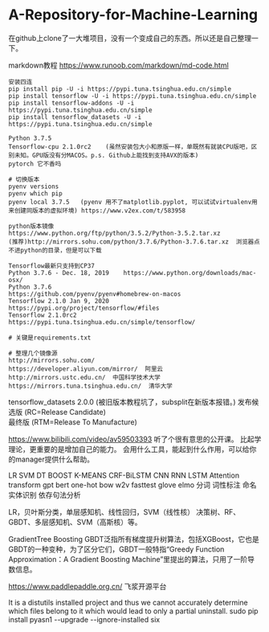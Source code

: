 # A-Repository-for-Machine-Learning

在github上clone了一大堆项目，没有一个变成自己的东西。所以还是自己整理一下。

markdown教程 https://www.runoob.com/markdown/md-code.html

```
安装四连 
pip install pip -U -i https://pypi.tuna.tsinghua.edu.cn/simple
pip install tensorflow -U -i https://pypi.tuna.tsinghua.edu.cn/simple
pip install tensorflow-addons -U -i https://pypi.tuna.tsinghua.edu.cn/simple 
pip install tensorflow_datasets -U -i https://pypi.tuna.tsinghua.edu.cn/simple

Python 3.7.5
Tensorflow-cpu 2.1.0rc2    (虽然安装包大小和原版一样，单既然有就装CPU版吧，区别未知。GPU版没有分MACOS。p.s. Github上能找到支持AVX的版本)
pytorch 它不香吗

# 切换版本 
pyenv versions
pyenv which pip
pyenv local 3.7.5   (pyenv 用不了matplotlib.pyplot, 可以试试virtualenv用来创建同版本的虚拟环境) https://www.v2ex.com/t/583958

python版本镜像
https://www.python.org/ftp/python/3.5.2/Python-3.5.2.tar.xz
(推荐)http://mirrors.sohu.com/python/3.7.6/Python-3.7.6.tar.xz  浏览器点不进python的目录，但是可以下载

Tensorflow最新只支持到CP37  
Python 3.7.6 - Dec. 18, 2019    https://www.python.org/downloads/mac-osx/
Python 3.7.6                    https://github.com/pyenv/pyenv#homebrew-on-macos
Tensorflow 2.1.0 Jan 9, 2020 https://pypi.org/project/tensorflow/#files
Tensorflow 2.1.0rc2 https://pypi.tuna.tsinghua.edu.cn/simple/tensorflow/

# 关键是requirements.txt

# 整理几个镜像源
http://mirrors.sohu.com/
https://developer.aliyun.com/mirror/  阿里云
http://mirrors.ustc.edu.cn/  中国科学技术大学
https://mirrors.tuna.tsinghua.edu.cn/  清华大学
```
tensorflow_datasets 2.0.0 (被旧版本教程坑了，subsplit在新版本报错。)
发布候选版 (RC=Release Candidate)  
最终版 (RTM=Release To Manufacture)

https://www.bilibili.com/video/av59503393
听了个很有意思的公开课。
比起学理论，更重要的是增加自己的能力。
会用什么工具，能起到什么作用，可以给你的manager提供什么帮助。

LR SVM DT BOOST K-MEANS CRF-BiLSTM
CNN RNN LSTM Attention transform gpt bert
one-hot bow w2v fasttest glove elmo
分词 词性标注 命名实体识别 依存句法分析

LR，贝叶斯分类，单层感知机、线性回归，SVM（线性核）
决策树、RF、GBDT、多层感知机、SVM（高斯核）等。

GradientTree Boosting
GBDT泛指所有梯度提升树算法，包括XGBoost，它也是GBDT的一种变种，为了区分它们，GBDT一般特指“Greedy Function Approximation：A Gradient Boosting Machine”里提出的算法，只用了一阶导数信息。

https://www.paddlepaddle.org.cn/ 飞浆开源平台

It is a distutils installed project and thus we cannot accurately determine which files belong to it which would lead to only a partial uninstall.
sudo pip install pyasn1 --upgrade --ignore-installed six  

